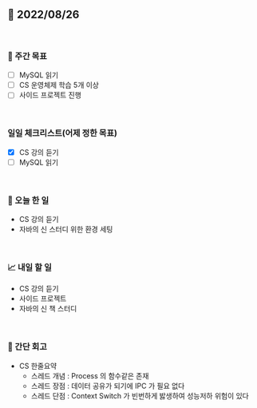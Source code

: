 ## 📅 2022/08/26

<br/>

### 🏹 주간 목표

- [ ] MySQL 읽기
- [ ] CS 운영체제 학습 5개 이상
- [ ] 사이드 프로젝트 진행

<br/>

### 일일 체크리스트(어제 정한 목표)

- [x] CS 강의 듣기
- [ ] MySQL 읽기

<br/>

### 💯 오늘 한 일

- CS 강의 듣기
- 자바의 신 스터디 위한 환경 세팅

<br/>

### 📈 내일 할 일

- CS 강의 듣기
- 사이드 프로젝트
- 자바의 신 책 스터디

<br/>

### 🧐 간단 회고

- CS 한줄요약
  - 스레드 개념 : Process 의 함수같은 존재
  - 스레드 장점 : 데이터 공유가 되기에 IPC 가 필요 없다
  - 스레드 단점 : Context Switch 가 빈번하게 밣생하여 성능저하 위험이 있다